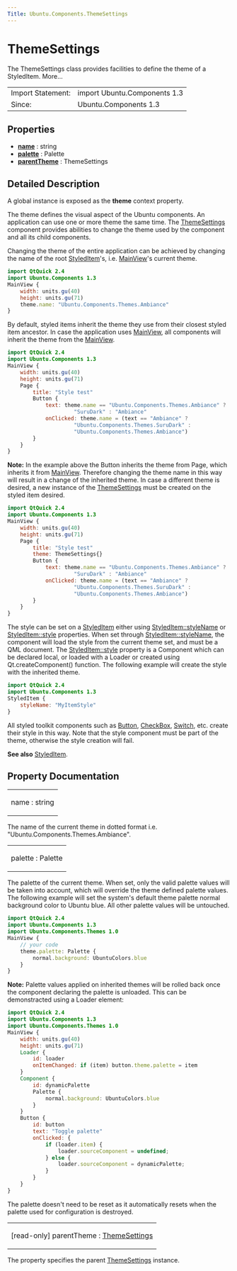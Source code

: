 ```yaml
---
Title: Ubuntu.Components.ThemeSettings
---
```

        
ThemeSettings
=============

<span class="subtitle"></span>
The ThemeSettings class provides facilities to define the theme of a StyledItem. More...

|                   |                              |
|-------------------|------------------------------|
| Import Statement: | import Ubuntu.Components 1.3 |
| Since:            | Ubuntu.Components 1.3        |

<span id="properties"></span>
Properties
----------

-   ****[name](#name-prop)**** : string
-   ****[palette](#palette-prop)**** : Palette
-   ****[parentTheme](#parentTheme-prop)**** : ThemeSettings

<span id="details"></span>
Detailed Description
--------------------

A global instance is exposed as the **theme** context property.

The theme defines the visual aspect of the Ubuntu components. An application can use one or more theme the same time. The [ThemeSettings](index.html) component provides abilities to change the theme used by the component and all its child components.

Changing the theme of the entire application can be achieved by changing the name of the root [StyledItem](../Ubuntu.Components.StyledItem.md)'s, i.e. [MainView](../Ubuntu.Components.MainView.md)'s current theme.

``` qml
import QtQuick 2.4
import Ubuntu.Components 1.3
MainView {
    width: units.gu(40)
    height: units.gu(71)
    theme.name: "Ubuntu.Components.Themes.Ambiance"
}
```

By default, styled items inherit the theme they use from their closest styled item ancestor. In case the application uses [MainView](../Ubuntu.Components.MainView.md), all components will inherit the theme from the [MainView](../Ubuntu.Components.MainView.md).

``` qml
import QtQuick 2.4
import Ubuntu.Components 1.3
MainView {
    width: units.gu(40)
    height: units.gu(71)
    Page {
        title: "Style test"
        Button {
            text: theme.name == "Ubuntu.Components.Themes.Ambiance" ?
                     "SuruDark" : "Ambiance"
            onClicked: theme.name = (text == "Ambiance" ?
                     "Ubuntu.Components.Themes.SuruDark" :
                     "Ubuntu.Components.Themes.Ambiance")
        }
    }
}
```

**Note:** In the example above the Button inherits the theme from Page, which inherits it from [MainView](../Ubuntu.Components.MainView.md). Therefore changing the theme name in this way will result in a change of the inherited theme. In case a different theme is desired, a new instance of the [ThemeSettings](index.html) must be created on the styled item desired.

``` qml
import QtQuick 2.4
import Ubuntu.Components 1.3
MainView {
    width: units.gu(40)
    height: units.gu(71)
    Page {
        title: "Style test"
        theme: ThemeSettings{}
        Button {
            text: theme.name == "Ubuntu.Components.Themes.Ambiance" ?
                     "SuruDark" : "Ambiance"
            onClicked: theme.name = (text == "Ambiance" ?
                     "Ubuntu.Components.Themes.SuruDark" :
                     "Ubuntu.Components.Themes.Ambiance")
        }
    }
}
```

The style can be set on a [StyledItem](../Ubuntu.Components.StyledItem.md) either using [StyledItem::styleName](../Ubuntu.Components.StyledItem.md#styleName-prop) or [StyledItem::style](../Ubuntu.Components.StyledItem.md#style-prop) properties. When set through [StyledItem::styleName](../Ubuntu.Components.StyledItem.md#styleName-prop), the component will load the style from the current theme set, and must be a QML document. The [StyledItem::style](../Ubuntu.Components.StyledItem.md#style-prop) property is a Component which can be declared local, or loaded with a Loader or created using Qt.createComponent() function. The following example will create the style with the inherited theme.

``` qml
import QtQuick 2.4
import Ubuntu.Components 1.3
StyledItem {
    styleName: "MyItemStyle"
}
```

All styled toolkit components such as [Button](../Ubuntu.Components.Button.md), [CheckBox](../Ubuntu.Components.CheckBox.md), [Switch](../Ubuntu.Components.Switch.md), etc. create their style in this way. Note that the style component must be part of the theme, otherwise the style creation will fail.

**See also** [StyledItem](../Ubuntu.Components.StyledItem.md).

Property Documentation
----------------------

<table>
<colgroup>
<col width="100%" />
</colgroup>
<tbody>
<tr class="odd">
<td><p><span id="name-prop"></span><span class="name">name</span> : <span class="type">string</span></p></td>
</tr>
</tbody>
</table>

The name of the current theme in dotted format i.e. "Ubuntu.Components.Themes.Ambiance".

<table>
<colgroup>
<col width="100%" />
</colgroup>
<tbody>
<tr class="odd">
<td><p><span id="palette-prop"></span><span class="name">palette</span> : <span class="type">Palette</span></p></td>
</tr>
</tbody>
</table>

The palette of the current theme. When set, only the valid palette values will be taken into account, which will override the theme defined palette values. The following example will set the system's default theme palette normal background color to Ubuntu blue. All other palette values will be untouched.

``` qml
import QtQuick 2.4
import Ubuntu.Components 1.3
import Ubuntu.Components.Themes 1.0
MainView {
    // your code
    theme.palette: Palette {
        normal.background: UbuntuColors.blue
    }
}
```

**Note:** Palette values applied on inherited themes will be rolled back once the component declaring the palette is unloaded. This can be demonstracted using a Loader element:

``` qml
import QtQuick 2.4
import Ubuntu.Components 1.3
import Ubuntu.Components.Themes 1.0
MainView {
    width: units.gu(40)
    height: units.gu(71)
    Loader {
        id: loader
        onItemChanged: if (item) button.theme.palette = item
    }
    Component {
        id: dynamicPalette
        Palette {
            normal.background: UbuntuColors.blue
        }
    }
    Button {
        id: button
        text: "Toggle palette"
        onClicked: {
            if (loader.item) {
                loader.sourceComponent = undefined;
            } else {
                loader.sourceComponent = dynamicPalette;
            }
        }
    }
}
```

The palette doesn't need to be reset as it automatically resets when the palette used for configuration is destroyed.

<table>
<colgroup>
<col width="100%" />
</colgroup>
<tbody>
<tr class="odd">
<td><p><span id="parentTheme-prop"></span><span class="qmlreadonly">[read-only] </span><span class="name">parentTheme</span> : <span class="type"><a href="index.html">ThemeSettings</a></span></p></td>
</tr>
</tbody>
</table>

The property specifies the parent [ThemeSettings](index.html) instance.


